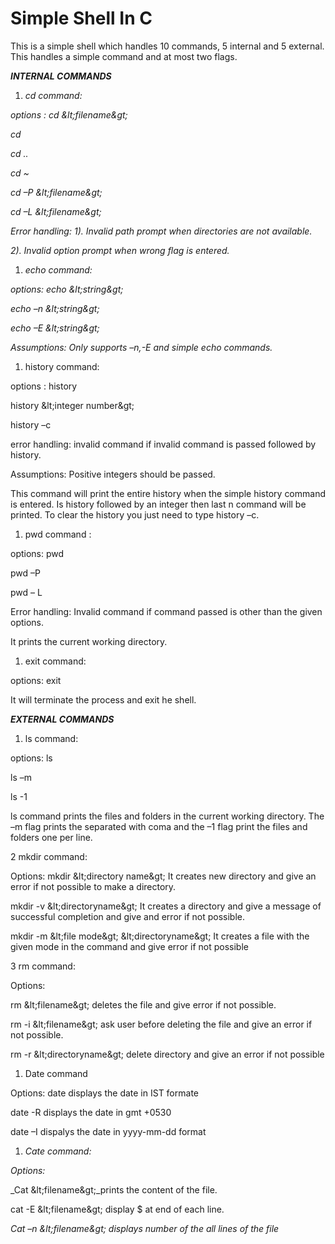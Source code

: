 # **Simple Shell In C**

This is a simple shell which handles 10 commands, 5 internal and 5 external. This handles a simple command and at most two flags.

**_INTERNAL COMMANDS_**

1. _cd command:_

_options : cd \&lt;filename\&gt;_

_cd_

_cd .._

_cd ~_

_cd –P \&lt;filename\&gt;_

_cd –L \&lt;filename\&gt;_

_Error handling: 1). Invalid path prompt when directories are not available._

_2). Invalid option prompt when wrong flag is entered._

1. _echo command:_

_options: echo \&lt;string\&gt;_

_echo –n \&lt;string\&gt;_

_echo –E \&lt;string\&gt;_

_Assumptions: Only supports –n,-E and simple echo commands._

1. history command:

options : history

history \&lt;integer number\&gt;

history –c

error handling: invalid command if invalid command is passed followed by history.

Assumptions: Positive integers should be passed.

This command will print the entire history when the simple history command is entered. Is history followed by an integer then last n command will be printed. To clear the history you just need to type history –c.

1. pwd command :

options: pwd

pwd –P

pwd – L

Error handling: Invalid command if command passed is other than the given options.

It prints the current working directory.

1. exit command:

options: exit

It will terminate the process and exit he shell.

**_EXTERNAL COMMANDS_**

1.  ls command:

options: ls

ls –m

ls -1

ls command prints the files and folders in the current working directory. The –m flag prints the separated with coma and the –1 flag print the files and folders one per line.

2 mkdir command:

Options: mkdir \&lt;directory name\&gt; It creates new directory and give an error if not possible to make a directory.

mkdir -v \&lt;directoryname\&gt; It creates a directory and give a message of successful completion and give and error if not possible.

mkdir -m \&lt;file mode\&gt; \&lt;directoryname\&gt; It creates a file with the given mode in the command and give error if not possible

3 rm command:

Options:

rm \&lt;filename\&gt; deletes the file and give error if not possible.

rm -i \&lt;filename\&gt; ask user before deleting the file and give an error if not possible.

rm -r \&lt;directoryname\&gt; delete directory and give an error if not possible

1.  Date command

Options: date displays the date in IST formate

date -R displays the date in gmt +0530

date –I dispalys the date in yyyy-mm-dd format

1. _Cate command:_

_Options:_

_Cat \&lt;filename\&gt;_prints the content of the file.

cat -E \&lt;filename\&gt; display $ at end of each line.

_Cat –n \&lt;filename\&gt; displays number of the all lines of the file_
